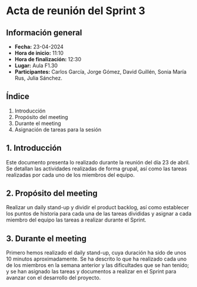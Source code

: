 # Acta de reunión del Sprint 3
## Información general
- **Fecha:** 23-04-2024
- **Hora de inicio:** 11:10
- **Hora de finalización:** 12:30
- **Lugar:** Aula F1.30
- **Participantes:** Carlos García, Jorge Gómez, David Guillén, Sonia María Rus, Julia Sánchez.


## Índice
1. Introducción
2. Propósito del meeting
3. Durante el meeting
4. Asignación de tareas para la sesión

## 1. Introducción
Este documento presenta lo realizado durante la reunión del día 23 de abril. Se detallan las actividades realizadas de forma grupal, así como las tareas realizadas por cada uno de los miembros del equipo.

## 2. Propósito del meeting
Realizar un daily stand-up y dividir el product backlog, así como establecer los puntos de historia para cada una de las tareas divididas y asignar a cada miembro del equipo las tareas a realizar durante el Sprint.

## 3. Durante el meeting

Primero hemos realizado el daily stand-up, cuya duración ha sido de unos 10 minutos aproximadamente. Se ha descrito lo que ha realizado cada uno de los miembros en la semana anterior y las dificultades que se han tenido; y se han asignado las tareas y documentos a realizar en el Sprint para avanzar con el desarrollo del proyecto. 
